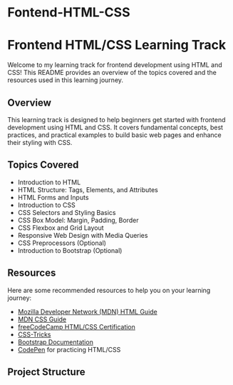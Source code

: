 # Fontend-HTML-CSS

# Frontend HTML/CSS Learning Track

Welcome to my learning track for frontend development using HTML and CSS! This README provides an overview of the topics covered and the resources used in this learning journey.

## Overview

This learning track is designed to help beginners get started with frontend development using HTML and CSS. It covers fundamental concepts, best practices, and practical examples to build basic web pages and enhance their styling with CSS.

## Topics Covered

- Introduction to HTML
- HTML Structure: Tags, Elements, and Attributes
- HTML Forms and Inputs
- Introduction to CSS
- CSS Selectors and Styling Basics
- CSS Box Model: Margin, Padding, Border
- CSS Flexbox and Grid Layout
- Responsive Web Design with Media Queries
- CSS Preprocessors (Optional)
- Introduction to Bootstrap (Optional)

## Resources

Here are some recommended resources to help you on your learning journey:

- [Mozilla Developer Network (MDN) HTML Guide](https://developer.mozilla.org/en-US/docs/Web/HTML)
- [MDN CSS Guide](https://developer.mozilla.org/en-US/docs/Web/CSS)
- [freeCodeCamp HTML/CSS Certification](https://www.freecodecamp.org/learn)
- [CSS-Tricks](https://css-tricks.com/)
- [Bootstrap Documentation](https://getbootstrap.com/docs/5.0/getting-started/introduction/)
- [CodePen](https://codepen.io/) for practicing HTML/CSS

## Project Structure

